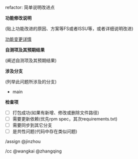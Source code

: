 refactor: 简单说明改进点

**功能修改说明**

(贴上功能改进的原因、方案等FS或者ISSU等，或者详细说明改进)

[功能变更详情](https://gitlab.yunshan.net/NSP/dcn/network-orchestration/-/issues/361)


**自测项及其预期结果**

(阐述自测项及其预期结果)


**涉及分支**

(列举此问题所涉及的分支)

* main

**检查项**

- [ ] 打包成功(如果有新增、修改或删除文件路径)
- [ ] 需要更新依赖(优先rpm spec，其次requirements.txt)
- [ ] 需要同步到其它分支
- [ ] 是共性问题(代码中存在类似问题)

/assign @jinzhou

/cc @wangkai @zhangqing
